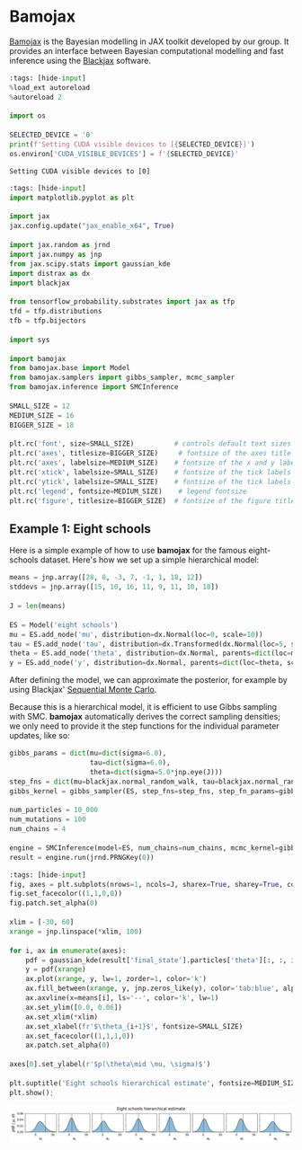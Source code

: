 # Bamojax

[Bamojax](https://doi.org/10.5281/zenodo.15038847) is the Bayesian modelling in JAX toolkit developed by our group. It provides an interface between Bayesian computational modelling and fast inference using the [Blackjax](https://blackjax-devs.github.io/blackjax/) software.


```python
:tags: [hide-input]
%load_ext autoreload
%autoreload 2

import os

SELECTED_DEVICE = '0'
print(f'Setting CUDA visible devices to [{SELECTED_DEVICE}]')
os.environ['CUDA_VISIBLE_DEVICES'] = f'{SELECTED_DEVICE}'
```

    Setting CUDA visible devices to [0]



```python
:tags: [hide-input]
import matplotlib.pyplot as plt

import jax
jax.config.update("jax_enable_x64", True)

import jax.random as jrnd
import jax.numpy as jnp
from jax.scipy.stats import gaussian_kde
import distrax as dx
import blackjax

from tensorflow_probability.substrates import jax as tfp
tfd = tfp.distributions
tfb = tfp.bijectors

import sys

import bamojax
from bamojax.base import Model
from bamojax.samplers import gibbs_sampler, mcmc_sampler
from bamojax.inference import SMCInference

SMALL_SIZE = 12
MEDIUM_SIZE = 16
BIGGER_SIZE = 18

plt.rc('font', size=SMALL_SIZE)          # controls default text sizes
plt.rc('axes', titlesize=BIGGER_SIZE)     # fontsize of the axes title
plt.rc('axes', labelsize=MEDIUM_SIZE)    # fontsize of the x and y labels
plt.rc('xtick', labelsize=SMALL_SIZE)    # fontsize of the tick labels
plt.rc('ytick', labelsize=SMALL_SIZE)    # fontsize of the tick labels
plt.rc('legend', fontsize=MEDIUM_SIZE)    # legend fontsize
plt.rc('figure', titlesize=BIGGER_SIZE)  # fontsize of the figure title
```

## Example 1: Eight schools

Here is a simple example of how to use **bamojax** for the famous eight-schools dataset. Here's how we set up a simple hierarchical model:


```python
means = jnp.array([28, 8, -3, 7, -1, 1, 18, 12])
stddevs = jnp.array([15, 10, 16, 11, 9, 11, 10, 18])

J = len(means)

ES = Model('eight schools')
mu = ES.add_node('mu', distribution=dx.Normal(loc=0, scale=10))
tau = ES.add_node('tau', distribution=dx.Transformed(dx.Normal(loc=5, scale=1), tfb.Exp()))
theta = ES.add_node('theta', distribution=dx.Normal, parents=dict(loc=mu, scale=tau), shape=(J, ))
y = ES.add_node('y', distribution=dx.Normal, parents=dict(loc=theta, scale=stddevs), observations=means)
```

After defining the model, we can approximate the posterior, for example by using Blackjax' [Sequential Monte Carlo](https://osf.io/preprints/psyarxiv/swjtu_v2).

Because this is a hierarchical model, it is efficient to use Gibbs sampling with SMC. **bamojax** automatically derives the correct sampling densities; we only need to provide it the step functions for the individual parameter updates, like so:


```python
gibbs_params = dict(mu=dict(sigma=6.0),
                    tau=dict(sigma=6.0),
                    theta=dict(sigma=5.0*jnp.eye(J)))
step_fns = dict(mu=blackjax.normal_random_walk, tau=blackjax.normal_random_walk, theta=blackjax.normal_random_walk)
gibbs_kernel = gibbs_sampler(ES, step_fns=step_fns, step_fn_params=gibbs_params)

num_particles = 10_000
num_mutations = 100
num_chains = 4

engine = SMCInference(model=ES, num_chains=num_chains, mcmc_kernel=gibbs_kernel, num_particles=num_particles, num_mutations=num_mutations)
result = engine.run(jrnd.PRNGKey(0))
```


```python
:tags: [hide-input]
fig, axes = plt.subplots(nrows=1, ncols=J, sharex=True, sharey=True, constrained_layout=True, figsize=(16, 2))
fig.set_facecolor((1,1,0,0))
fig.patch.set_alpha(0)

xlim = [-30, 60]
xrange = jnp.linspace(*xlim, 100)

for i, ax in enumerate(axes):    
    pdf = gaussian_kde(result['final_state'].particles['theta'][:, :, i].flatten())
    y = pdf(xrange)
    ax.plot(xrange, y, lw=1, zorder=1, color='k')
    ax.fill_between(xrange, y, jnp.zeros_like(y), color='tab:blue', alpha=0.5, zorder=0)
    ax.axvline(x=means[i], ls='--', color='k', lw=1)
    ax.set_ylim([0.0, 0.06])
    ax.set_xlim(*xlim)
    ax.set_xlabel(fr'$\theta_{i+1}$', fontsize=SMALL_SIZE)
    ax.set_facecolor((1,1,1,0))
    ax.patch.set_alpha(0)

axes[0].set_ylabel(r'$p(\theta\mid \mu, \sigma)$')

plt.suptitle('Eight schools hierarchical estimate', fontsize=MEDIUM_SIZE)
plt.show();
```


    
![png](_static/bamojax_demo_files/bamojax_demo_7_0.png)
    

